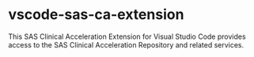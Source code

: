 # vscode-sas-ca-extension
 This SAS Clinical Acceleration Extension for Visual Studio Code provides access to the SAS Clinical Acceleration Repository and related services. 
